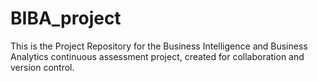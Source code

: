 # BIBA_project
This is the Project Repository for the Business Intelligence and Business Analytics continuous assessment project, created for collaboration and version control.
